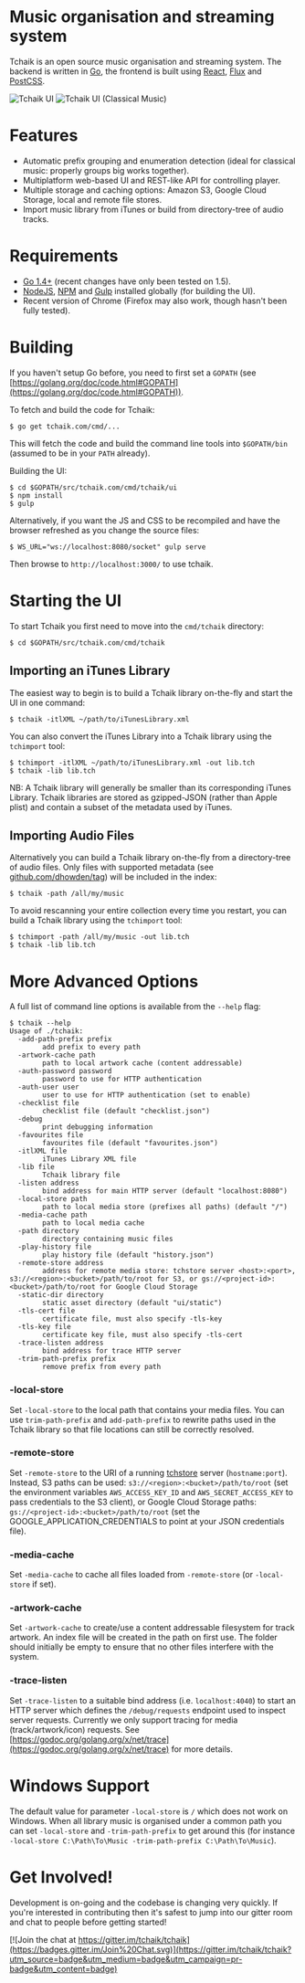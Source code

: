 # Music organisation and streaming system

Tchaik is an open source music organisation and streaming system.  The backend is written in [Go](http://golang.org), the frontend is built using [React](https://facebook.github.io/react/), [Flux](https://facebook.github.io/flux/) and [PostCSS](https://github.com/postcss/postcss).

![Tchaik UI](https://s3-ap-southeast-2.amazonaws.com/dhowden-pictures/tchaik-may.jpg "Tchaik UI")
![Tchaik UI (Classical Music)](https://s3-ap-southeast-2.amazonaws.com/dhowden-pictures/tchaik-july.png "Tchaik UI (Classical Music)")

# Features

* Automatic prefix grouping and enumeration detection (ideal for classical music: properly groups big works together).
* Multiplatform web-based UI and REST-like API for controlling player.
* Multiple storage and caching options: Amazon S3, Google Cloud Storage, local and remote file stores.
* Import music library from iTunes or build from directory-tree of audio tracks.

# Requirements

* [Go 1.4+](http://golang.org/dl/) (recent changes have only been tested on 1.5).
* [NodeJS](https://nodejs.org/), [NPM](https://www.npmjs.com/) and [Gulp](http://gulpjs.com/) installed globally (for building the UI).
* Recent version of Chrome (Firefox may also work, though hasn't been fully tested).

# Building

If you haven't setup Go before, you need to first set a `GOPATH` (see [https://golang.org/doc/code.html#GOPATH](https://golang.org/doc/code.html#GOPATH)).

To fetch and build the code for Tchaik:

    $ go get tchaik.com/cmd/...

This will fetch the code and build the command line tools into `$GOPATH/bin` (assumed to be in your `PATH` already).

Building the UI:

    $ cd $GOPATH/src/tchaik.com/cmd/tchaik/ui
    $ npm install
    $ gulp

Alternatively, if you want the JS and CSS to be recompiled and have the browser refreshed as you change the source files:

    $ WS_URL="ws://localhost:8080/socket" gulp serve

Then browse to `http://localhost:3000/` to use tchaik.

# Starting the UI

To start Tchaik you first need to move into the `cmd/tchaik` directory:

    $ cd $GOPATH/src/tchaik.com/cmd/tchaik

## Importing an iTunes Library

The easiest way to begin is to build a Tchaik library on-the-fly and start the UI in one command:

    $ tchaik -itlXML ~/path/to/iTunesLibrary.xml

You can also convert the iTunes Library into a Tchaik library using the `tchimport` tool:

    $ tchimport -itlXML ~/path/to/iTunesLibrary.xml -out lib.tch
    $ tchaik -lib lib.tch

NB: A Tchaik library will generally be smaller than its corresponding iTunes Library.  Tchaik libraries are stored as gzipped-JSON (rather than Apple plist) and contain a subset of the metadata used by iTunes.

## Importing Audio Files

Alternatively you can build a Tchaik library on-the-fly from a directory-tree of audio files. Only files with supported metadata (see [github.com/dhowden/tag](https://github.com/dhowden/tag)) will be included in the index:

    $ tchaik -path /all/my/music

To avoid rescanning your entire collection every time you restart, you can build a Tchaik library using the `tchimport` tool:

    $ tchimport -path /all/my/music -out lib.tch
    $ tchaik -lib lib.tch

# More Advanced Options

A full list of command line options is available from the `--help` flag:

    $ tchaik --help
    Usage of ./tchaik:
      -add-path-prefix prefix
        	add prefix to every path
      -artwork-cache path
        	path to local artwork cache (content addressable)
      -auth-password password
        	password to use for HTTP authentication
      -auth-user user
        	user to use for HTTP authentication (set to enable)
      -checklist file
        	checklist file (default "checklist.json")
      -debug
        	print debugging information
      -favourites file
        	favourites file (default "favourites.json")
      -itlXML file
        	iTunes Library XML file
      -lib file
        	Tchaik library file
      -listen address
        	bind address for main HTTP server (default "localhost:8080")
      -local-store path
        	path to local media store (prefixes all paths) (default "/")
      -media-cache path
        	path to local media cache
      -path directory
        	directory containing music files
      -play-history file
        	play history file (default "history.json")
      -remote-store address
        	address for remote media store: tchstore server <host>:<port>, s3://<region>:<bucket>/path/to/root for S3, or gs://<project-id>:<bucket>/path/to/root for Google Cloud Storage
      -static-dir directory
        	static asset directory (default "ui/static")
      -tls-cert file
        	certificate file, must also specify -tls-key
      -tls-key file
        	certificate key file, must also specify -tls-cert
      -trace-listen address
        	bind address for trace HTTP server
      -trim-path-prefix prefix
        	remove prefix from every path

### -local-store

Set `-local-store` to the local path that contains your media files.  You can use `trim-path-prefix` and `add-path-prefix` to rewrite paths used in the Tchaik library so that file locations can still be correctly resolved.

### -remote-store

Set `-remote-store` to the URI of a running [tchstore](http://godoc.org/tchaik.com/cmd/tchstore) server  (`hostname:port`).  Instead, S3 paths can be used: `s3://<region>:<bucket>/path/to/root` (set the environment variables `AWS_ACCESS_KEY_ID` and `AWS_SECRET_ACCESS_KEY` to pass credentials to the S3 client), or Google Cloud Storage paths: `gs://<project-id>:<bucket>/path/to/root` (set the GOOGLE_APPLICATION_CREDENTIALS to point at your JSON credentials file).

### -media-cache

Set `-media-cache` to cache all files loaded from `-remote-store` (or `-local-store` if set).

### -artwork-cache

Set `-artwork-cache` to create/use a content addressable filesystem for track artwork.  An index file will be created in the path on first use.  The folder should initially be empty to ensure that no other files interfere with the system.

### -trace-listen

Set `-trace-listen` to a suitable bind address (i.e. `localhost:4040`) to start an HTTP server which defines the `/debug/requests` endpoint used to inspect server requests.  Currently we only support tracing for media (track/artwork/icon) requests.  See [https://godoc.org/golang.org/x/net/trace](https://godoc.org/golang.org/x/net/trace) for more details. 

# Windows Support

The default value for parameter `-local-store` is `/` which does not work on Windows.  When all library music is organised under a common path you can set `-local-store` and `-trim-path-prefix` to get around this (for instance `-local-store C:\Path\To\Music -trim-path-prefix C:\Path\To\Music`).

# Get Involved!

Development is on-going and the codebase is changing very quickly.  If you're interested in contributing then it's safest to jump into our gitter room and chat to people before getting started!

[![Join the chat at https://gitter.im/tchaik/tchaik](https://badges.gitter.im/Join%20Chat.svg)](https://gitter.im/tchaik/tchaik?utm_source=badge&utm_medium=badge&utm_campaign=pr-badge&utm_content=badge)
